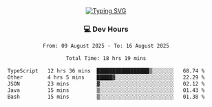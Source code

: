 
<div align="center">
  <a href="https://git.io/typing-svg"><img src="https://readme-typing-svg.demolab.com?font=Fira+Code&size=30&pause=1000&color=33F7F5&center=true&vCenter=true&width=435&lines=Hi+there+%F0%9F%91%8B+I+am+AirboZH+;Welcome+to+my+Github" alt="Typing SVG" /></a>

<h3>💻 Dev Hours</h3>
<!--START_SECTION:waka-->

```txt
From: 09 August 2025 - To: 16 August 2025

Total Time: 18 hrs 19 mins

TypeScript   12 hrs 36 mins  █████████████████▒░░░░░░░   68.74 %
Other        4 hrs 5 mins    █████▓░░░░░░░░░░░░░░░░░░░   22.29 %
JSON         23 mins         ▓░░░░░░░░░░░░░░░░░░░░░░░░   02.12 %
Java         15 mins         ▒░░░░░░░░░░░░░░░░░░░░░░░░   01.43 %
Bash         15 mins         ▒░░░░░░░░░░░░░░░░░░░░░░░░   01.38 %
```

<!--END_SECTION:waka-->
</div>  
